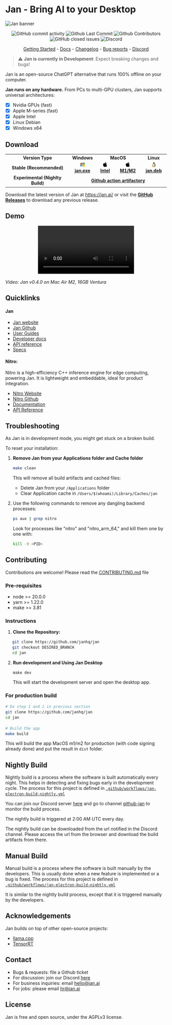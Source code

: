 # Jan - Bring AI to your Desktop

![Jan banner](https://github.com/janhq/jan/assets/89722390/35daac7d-b895-487c-a6ac-6663daaad78e)

<p align="center">
  <!-- ALL-CONTRIBUTORS-BADGE:START - Do not remove or modify this section -->
  <img alt="GitHub commit activity" src="https://img.shields.io/github/commit-activity/m/janhq/jan"/>
  <img alt="Github Last Commit" src="https://img.shields.io/github/last-commit/janhq/jan"/>
  <img alt="Github Contributors" src="https://img.shields.io/github/contributors/janhq/jan"/>
  <img alt="GitHub closed issues" src="https://img.shields.io/github/issues-closed/janhq/jan"/>
  <img alt="Discord" src="https://img.shields.io/discord/1107178041848909847?label=discord"/>
</p>

<p align="center">
  <a href="https://jan.ai/guides">Getting Started</a> 
  - <a href="https://jan.ai/docs">Docs</a> 
  - <a href="https://github.com/janhq/jan/releases">Changelog</a> 
  - <a href="https://github.com/janhq/jan/issues">Bug reports</a> 
  - <a href="https://discord.gg/AsJ8krTT3N">Discord</a>
</p>

> ⚠️ **Jan is currently in Development**: Expect breaking changes and bugs!

Jan is an open-source ChatGPT alternative that runs 100% offline on your computer.

**Jan runs on any hardware.** From PCs to multi-GPU clusters, Jan supports universal architectures:

- [x] Nvidia GPUs (fast)
- [x] Apple M-series (fast)
- [x] Apple Intel
- [x] Linux Debian
- [x] Windows x64

## Download

<table>
  <tr>
    <td style="text-align:center"><b>Version Type</b></td>
    <td style="text-align:center"><b>Windows</b></td>
    <td colspan="2" style="text-align:center"><b>MacOS</b></td>
    <td style="text-align:center"><b>Linux</b></td>
  </tr>
  <tr style="text-align: center">
    <td style="text-align:center"><b>Stable (Recommended)</b></td>
    <td>
      <a href='https://github.com/janhq/jan/releases/download/v0.4.0/jan-win-x64-0.4.0.exe'>
        <img src='./docs/static/img/windows.png' style="height:14px; width: 14px" />
        <b>jan.exe</b>
      </a>
    </td>
    <td>
      <a href='https://github.com/janhq/jan/releases/download/v0.4.0/jan-mac-x64-0.4.0.dmg'>
        <img src='./docs/static/img/mac.png' style="height:15px; width: 15px" />
        <b>Intel</b>
      </a>
    </td>
    <td>
      <a href='https://github.com/janhq/jan/releases/download/v0.4.0/jan-mac-arm64-0.4.0.dmg'>
        <img src='./docs/static/img/mac.png' style="height:15px; width: 15px" />
        <b>M1/M2</b>
      </a>
    </td>
    <td>
      <a href='https://github.com/janhq/jan/releases/download/v0.4.0/jan-linux-amd64-0.4.0.deb'>
        <img src='./docs/static/img/linux.png' style="height:14px; width: 14px" />
        <b>jan.deb</b>
      </a>
    </td>
  </tr>
  <tr style="text-align: center">
    <td style="text-align:center"><b>Experimental (Nighlty Build)</b></td>
    <td colspan="4">
      <a href='https://github.com/janhq/jan/actions/runs/7160001076'>
        <b>Github action artifactory</b>
      </a>
    </td>
  </tr>
</table>

Download the latest version of Jan at https://jan.ai/ or visit the **[GitHub Releases](https://github.com/janhq/jan/releases)** to download any previous release.

## Demo

<p align="center">
  <video src="https://github.com/janhq/jan/assets/89722390/43adfddc-7980-4ae6-b544-719f04660dd7"> 
  </video>
</p>


_Video: Jan v0.4.0 on Mac Air M2, 16GB Ventura_

## Quicklinks
#### Jan
- [Jan website](https://jan.ai/)
- [Jan Github](https://github.com/janhq/jan)
- [User Guides](https://jan.ai/docs)
- [Developer docs](https://jan.ai/docs/extensions/)
- [API reference](https://jan.ai/api-reference/)
- [Specs](https://jan.ai/specs/)

#### Nitro:
Nitro is a high-efficiency C++ inference engine for edge computing, powering Jan. It is lightweight and embeddable, ideal for product integration.
- [Nitro Website](https://nitro.jan.ai)
- [Nitro Github](https://github.com/janhq/nitro)
- [Documentation](https://nitro.jan.ai/docs)
- [API Reference](https://nitro.jan.ai/api-reference)

## Troubleshooting

As Jan is in development mode, you might get stuck on a broken build.

To reset your installation:

1. **Remove Jan from your Applications folder and Cache folder**

   ```bash
   make clean
   ```

   This will remove all build artifacts and cached files:
   - Delete Jan from your `/Applications` folder
   - Clear Application cache in `/Users/$(whoami)/Library/Caches/jan`

2. Use the following commands to remove any dangling backend processes:

    ```sh
    ps aux | grep nitro
    ```

    Look for processes like "nitro" and "nitro_arm_64," and kill them one by one with:

    ```sh
    kill -9 <PID>
    ```
    
## Contributing

Contributions are welcome! Please read the [CONTRIBUTING.md](CONTRIBUTING.md) file

### Pre-requisites

- node >= 20.0.0
- yarn >= 1.22.0
- make >= 3.81

### Instructions

1. **Clone the Repository:**

```bash
   git clone https://github.com/janhq/jan
   git checkout DESIRED_BRANCH
   cd jan
```

2. **Run development and Using Jan Desktop**

   ```
   make dev
   ```

   This will start the development server and open the desktop app.

### For production build

```bash
# Do step 1 and 2 in previous section
git clone https://github.com/janhq/jan
cd jan

# Build the app
make build
```

This will build the app MacOS m1/m2 for production (with code signing already done) and put the result in `dist` folder.

## Nightly Build

Nightly build is a process where the software is built automatically every night. This helps in detecting and fixing bugs early in the development cycle. The process for this project is defined in [`.github/workflows/jan-electron-build-nightly.yml`](.github/workflows/jan-electron-build-nightly.yml)

You can join our Discord server [here](https://discord.gg/FTk2MvZwJH) and go to channel [github-jan](https://discordapp.com/channels/1107178041848909847/1148534730359308298) to monitor the build process.

The nightly build is triggered at 2:00 AM UTC every day.

The nightly build can be downloaded from the url notified in the Discord channel. Please access the url from the browser and download the build artifacts from there.

## Manual Build

Manual build is a process where the software is built manually by the developers. This is usually done when a new feature is implemented or a bug is fixed. The process for this project is defined in [`.github/workflows/jan-electron-build-nightly.yml`](.github/workflows/jan-electron-build-nightly.yml)

It is similar to the nightly build process, except that it is triggered manually by the developers.

## Acknowledgements

Jan builds on top of other open-source projects:

- [llama.cpp](https://github.com/ggerganov/llama.cpp)
- [TensorRT](https://github.com/NVIDIA/TensorRT)

## Contact

- Bugs & requests: file a Github ticket
- For discussion: join our Discord [here](https://discord.gg/FTk2MvZwJH)
- For business inquiries: email hello@jan.ai
- For jobs: please email hr@jan.ai

## License

Jan is free and open source, under the AGPLv3 license.
